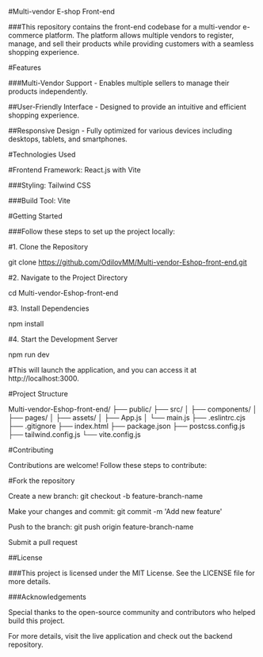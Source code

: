 #Multi-vendor E-shop Front-end

###This repository contains the front-end codebase for a multi-vendor e-commerce platform. The platform allows multiple vendors to register, manage, and sell their products while providing customers with a seamless shopping experience.

#Features

###Multi-Vendor Support - Enables multiple sellers to manage their products independently.

##User-Friendly Interface - Designed to provide an intuitive and efficient shopping experience.

##Responsive Design - Fully optimized for various devices including desktops, tablets, and smartphones.

#Technologies Used

#Frontend Framework: React.js with Vite

###Styling: Tailwind CSS

###Build Tool: Vite

#Getting Started

###Follow these steps to set up the project locally:

#1. Clone the Repository

git clone https://github.com/OdilovMM/Multi-vendor-Eshop-front-end.git

#2. Navigate to the Project Directory

cd Multi-vendor-Eshop-front-end

#3. Install Dependencies

npm install

#4. Start the Development Server

npm run dev

#This will launch the application, and you can access it at http://localhost:3000.

#Project Structure

Multi-vendor-Eshop-front-end/
├── public/
├── src/
│   ├── components/
│   ├── pages/
│   ├── assets/
│   ├── App.js
│   └── main.js
├── .eslintrc.cjs
├── .gitignore
├── index.html
├── package.json
├── postcss.config.js
├── tailwind.config.js
└── vite.config.js

#Contributing

Contributions are welcome! Follow these steps to contribute:

#Fork the repository

Create a new branch: git checkout -b feature-branch-name

Make your changes and commit: git commit -m 'Add new feature'

Push to the branch: git push origin feature-branch-name

Submit a pull request

##License

###This project is licensed under the MIT License. See the LICENSE file for more details.

###Acknowledgements

Special thanks to the open-source community and contributors who helped build this project.

For more details, visit the live application and check out the backend repository.
